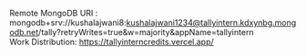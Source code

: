 Remote MongoDB URI : mongodb+srv://kushalajwani8:kushalajwani1234@tallyintern.kdxynbg.mongodb.net/tally?retryWrites=true&w=majority&appName=tallyintern 
<br>
Work Distribution: https://tallyinterncredits.vercel.app/
<br>

